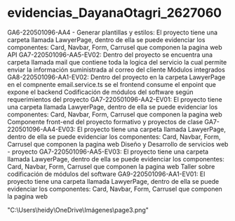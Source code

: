 # evidencias_DayanaOtagri_2627060


GA6-220501096-AA4 - Generar plantillas y estilos: El proyecto tiene una carpeta llamada LawyerPage, dentro de ella se puede evidenciar los componentes: Card, Navbar, Form, Carrusel que componen la pagina web
API GA7-220501096-AA5-EV02: Dentro del proyecto se encuentra una carpeta llamada mail que contiene toda la logica del servicio la cual permite enviar la información suministrada al correo del cliente
Módulos integrados GA8-220501096-AA1-EV02: Dentro del proyecto en la carpeta LawyerPage en el compnente email.service.ts se el frontend consume el enpoint que expone el backend
Codificación de módulos del software según requerimientos del proyecto GA7-220501096-AA2-EV01: El proyecto tiene una carpeta llamada LawyerPage, dentro de ella se puede evidenciar los componentes: Card, Navbar, Form, Carrusel que componen la pagina web
Componente front-end del proyecto formativo y proyectos de clase  GA7-220501096-AA4-EV03: El proyecto tiene una carpeta llamada LawyerPage, dentro de ella se puede evidenciar los componentes: Card, Navbar, Form, Carrusel que componen la pagina web
Diseño y Desarrollo de servicios web - proyecto GA7-220501096-AA5-EV03: El proyecto tiene una carpeta llamada LawyerPage, dentro de ella se puede evidenciar los componentes: Card, Navbar, Form, Carrusel que componen la pagina web
Taller sobre codificación de módulos del software GA9-220501096-AA1-EV01: El proyecto tiene una carpeta llamada LawyerPage, dentro de ella se puede evidenciar los componentes: Card, Navbar, Form, Carrusel que componen la pagina web

"C:\Users\heidy\OneDrive\Imágenes\page3.png"
